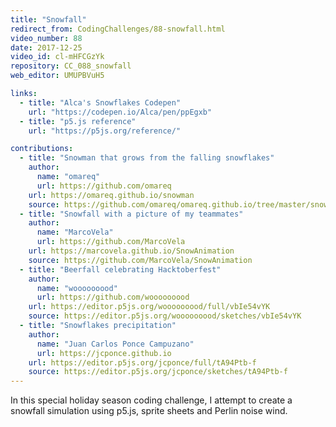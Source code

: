 ```yaml
---
title: "Snowfall"
redirect_from: CodingChallenges/88-snowfall.html
video_number: 88
date: 2017-12-25
video_id: cl-mHFCGzYk
repository: CC_088_snowfall
web_editor: UMUPBVuH5

links:
  - title: "Alca's Snowflakes Codepen"
    url: "https://codepen.io/Alca/pen/ppEgxb"
  - title: "p5.js reference"
    url: "https://p5js.org/reference/"

contributions:
  - title: "Snowman that grows from the falling snowflakes"
    author:
      name: "omareq"
      url: https://github.com/omareq
    url: https://omareq.github.io/snowman
    source: https://github.com/omareq/omareq.github.io/tree/master/snowman
  - title: "Snowfall with a picture of my teammates"
    author:
      name: "MarcoVela"
      url: https://github.com/MarcoVela
    url: https://marcovela.github.io/SnowAnimation
    source: https://github.com/MarcoVela/SnowAnimation
  - title: "Beerfall celebrating Hacktoberfest"
    author:
      name: "wooooooood"
      url: https://github.com/wooooooood
    url: https://editor.p5js.org/wooooooood/full/vbIe54vYK
    source: https://editor.p5js.org/wooooooood/sketches/vbIe54vYK
  - title: "Snowflakes precipitation"
    author:
      name: "Juan Carlos Ponce Campuzano"
      url: https://jcponce.github.io
    url: https://editor.p5js.org/jcponce/full/tA94Ptb-f
    source: https://editor.p5js.org/jcponce/sketches/tA94Ptb-f
---
```


In this special holiday season coding challenge, I attempt to create a snowfall simulation using p5.js, sprite sheets and Perlin noise wind.
